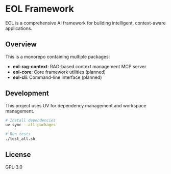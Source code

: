 # EOL Framework

EOL is a comprehensive AI framework for building intelligent, context-aware applications.

## Overview

This is a monorepo containing multiple packages:

- **eol-rag-context**: RAG-based context management MCP server
- **eol-core**: Core framework utilities (planned)
- **eol-cli**: Command-line interface (planned)

## Development

This project uses UV for dependency management and workspace management.

```bash
# Install dependencies
uv sync --all-packages

# Run tests
./test_all.sh
```

## License

GPL-3.0
